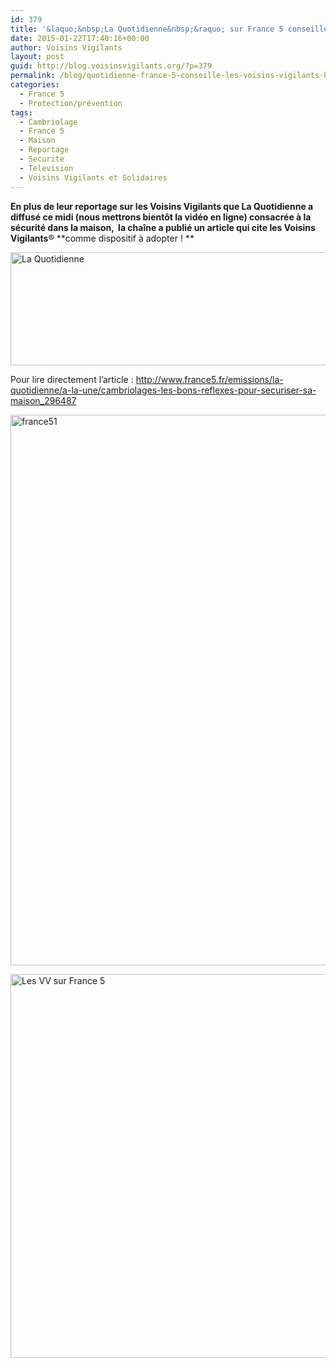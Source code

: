 ```yaml
---
id: 379
title: '&laquo;&nbsp;La Quotidienne&nbsp;&raquo; sur France 5 conseille les Voisins Vigilants !'
date: 2015-01-22T17:40:16+00:00
author: Voisins Vigilants
layout: post
guid: http://blog.voisinsvigilants.org/?p=379
permalink: /blog/quotidienne-france-5-conseille-les-voisins-vigilants-httpblog-voisinsvigilants-orgp379previewtrue/
categories:
  - France 5
  - Protection/prévention
tags:
  - Cambriolage
  - France 5
  - Maison
  - Reportage
  - Securite
  - Television
  - Voisins Vigilants et Solidaires
---
```

**En plus de leur reportage sur les Voisins Vigilants que La Quotidienne a diffusé ce midi (nous mettrons bientôt la vidéo en ligne) consacrée à la sécurité dans la maison,  la chaîne a publié un article qui cite les Voisins Vigilants**® **comme dispositif à adopter ! **
  
[<img class="alignnone size-full wp-image-626" src="http://blog.voisinsvigilants.org/presse/wp-content/uploads/sites/5/2015/01/laquotidienne.jpg" alt="La Quotidienne" width="819" height="181" />](http://blog.voisinsvigilants.org/presse/wp-content/uploads/sites/5/2015/01/laquotidienne.jpg)

Pour lire directement l&rsquo;article : <a href="http://www.france5.fr/emissions/la-quotidienne/a-la-une/cambriolages-les-bons-reflexes-pour-securiser-sa-maison_296487" target="_blank">http://www.france5.fr/emissions/la-quotidienne/a-la-une/cambriolages-les-bons-reflexes-pour-securiser-sa-maison_296487</a>

<!--more-->

[<img class="alignnone size-full wp-image-632" src="http://blog.voisinsvigilants.org/presse/wp-content/uploads/sites/5/2015/01/france51.jpg" alt="france51" width="663" height="881" />](http://blog.voisinsvigilants.org/presse/wp-content/uploads/sites/5/2015/01/france51.jpg)

[<img class="alignnone size-full wp-image-633" src="http://blog.voisinsvigilants.org/presse/wp-content/uploads/sites/5/2015/01/france52.jpg" alt="Les VV sur France 5" width="631" height="614" />](http://blog.voisinsvigilants.org/presse/wp-content/uploads/sites/5/2015/01/france52.jpg)

&nbsp;

